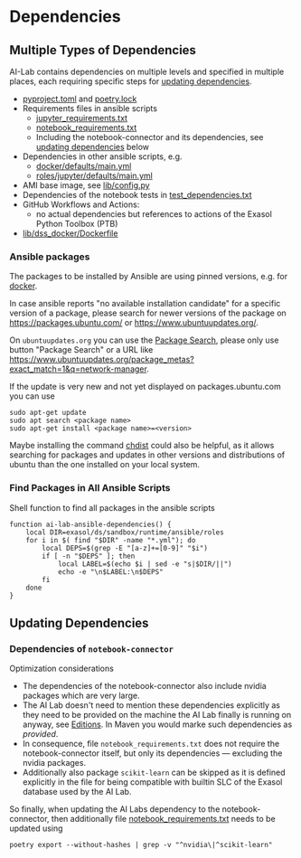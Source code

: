 # Dependencies

## Multiple Types of Dependencies

AI-Lab contains dependencies on multiple levels and specified in multiple places, each requiring specific steps for [updating dependencies](#updating-dependencies).

* [pyproject.toml](https://github.com/exasol/ai-lab/blob/main/pyproject.toml) and [poetry.lock](https://github.com/exasol/ai-lab/blob/main/poetry.lock)
* Requirements files in ansible scripts
  * [jupyter_requirements.txt](https://github.com/exasol/ai-lab/blob/main/exasol/ds/sandbox/runtime/ansible/roles/jupyter/files/jupyter_requirements.txt)
  * [notebook_requirements.txt](https://github.com/exasol/ai-lab/blob/main/exasol/ds/sandbox/runtime/ansible/roles/jupyter/files/notebook_requirements.txt)
  * Including the notebook-connector and its dependencies, see [updating dependencies](#updating-dependencies) below
* Dependencies in other ansible scripts, e.g.
  * [docker/defaults/main.yml](https://github.com/exasol/ai-lab/blob/main/exasol/ds/sandbox/runtime/ansible/roles/docker/defaults/main.yml)
  * [roles/jupyter/defaults/main.yml](https://github.com/exasol/ai-lab/blob/main/exasol/ds/sandbox/runtime/ansible/roles/jupyter/defaults/main.yml)
* AMI base image, see [lib/config.py](https://github.com/exasol/ai-lab/blob/main/exasol/ds/sandbox/lib/config.py)
* Dependencies of the notebook tests in [test_dependencies.txt](https://github.com/exasol/ai-lab/blob/main/test/notebooks/test_dependencies.txt)
* GitHub Workflows and Actions:
  * no actual dependencies but references to actions of the Exasol Python Toolbox (PTB)
* [lib/dss_docker/Dockerfile](https://github.com/exasol/ai-lab/blob/main/exasol/ds/sandbox/lib/dss_docker/Dockerfile)

### Ansible packages

The packages to be installed by Ansible are using pinned versions, e.g. for [docker](../../exasol/ds/sandbox/runtime/ansible/roles/docker/defaults/main.yml).

In case ansible reports "no available installation candidate" for a specific version of a package, please search for newer versions of the package on https://packages.ubuntu.com/ or https://www.ubuntuupdates.org/.

On `ubuntuupdates.org` you can use the [Package Search](https://www.ubuntuupdates.org/package_metas), please only use button "Package Search" or a URL like https://www.ubuntuupdates.org/package_metas?exact_match=1&q=network-manager.

If the update is very new and not yet displayed on packages.ubuntu.com you can use

```shell
sudo apt-get update
sudo apt search <package name>
sudo apt-get install <package name>=<version>
```

Maybe installing the command [chdist](https://manpages.ubuntu.com/manpages/xenial/en/man1/chdist.1.html) could also be helpful, as it allows searching for packages and updates in other versions and distributions of ubuntu than the one installed on your local system.

### Find Packages in All Ansible Scripts

Shell function to find all packages in the ansible scripts

```shell
function ai-lab-ansible-dependencies() {
    local DIR=exasol/ds/sandbox/runtime/ansible/roles
    for i in $( find "$DIR" -name "*.yml"); do
        local DEPS=$(grep -E "[a-z]+=[0-9]" "$i")
        if [ -n "$DEPS" ]; then
            local LABEL=$(echo $i | sed -e "s|$DIR/||")
            echo -e "\n$LABEL:\n$DEPS"
        fi
    done
}
```

## Updating Dependencies

### Dependencies of `notebook-connector`

Optimization considerations
* The dependencies of the notebook-connector also include nvidia packages which are very large.
* The AI Lab doesn't need to mention these dependencies explicitly as they need to be provided on the machine the AI Lab finally is running on anyway, see [Editions](../user_guide/editions.md). In Maven you would marke such dependencies as _provided_.
* In consequence, file `notebook_requirements.txt` does not require the notebook-connector itself, but only its dependencies &mdash; excluding the nvidia packages.
* Additionally also package `scikit-learn` can be skipped as it is defined explicitly in the file for being compatible with builtin SLC of the Exasol database used by the AI Lab.

So finally, when updating the AI Labs dependency to the notebook-connector, then additionally file [notebook_requirements.txt](https://github.com/exasol/ai-lab/blob/main/exasol/ds/sandbox/runtime/ansible/roles/jupyter/files/notebook_requirements.txt) needs to be updated using

```shell
poetry export --without-hashes | grep -v "^nvidia\|^scikit-learn"
```
